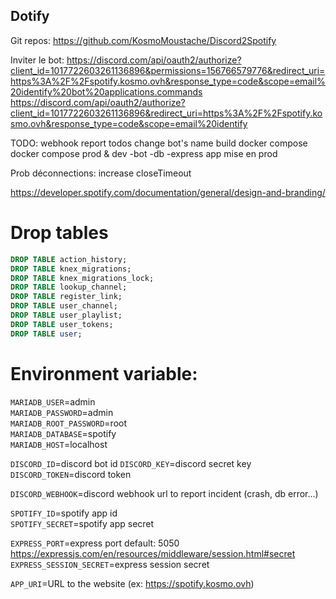 ## Dotify

Git repos:
https://github.com/KosmoMoustache/Discord2Spotify

Inviter le bot:
https://discord.com/api/oauth2/authorize?client_id=1017722603261136896&permissions=156766579776&redirect_uri=https%3A%2F%2Fspotify.kosmo.ovh&response_type=code&scope=email%20identify%20bot%20applications.commands
https://discord.com/api/oauth2/authorize?client_id=1017722603261136896&redirect_uri=https%3A%2F%2Fspotify.kosmo.ovh&response_type=code&scope=email%20identify

TODO:
webhook report
todos
change bot's name
build
docker compose
docker compose prod & dev
-bot
-db
-express app
mise en prod

Prob déconnections:
increase closeTimeout

https://developer.spotify.com/documentation/general/design-and-branding/

# Drop tables

```sql
DROP TABLE action_history;
DROP TABLE knex_migrations;
DROP TABLE knex_migrations_lock;
DROP TABLE lookup_channel;
DROP TABLE register_link;
DROP TABLE user_channel;
DROP TABLE user_playlist;
DROP TABLE user_tokens;
DROP TABLE user;
```

# Environment variable:

`MARIADB_USER`=admin  
`MARIADB_PASSWORD`=admin  
`MARIADB_ROOT_PASSWORD`=root  
`MARIADB_DATABASE`=spotify  
`MARIADB_HOST`=localhost

`DISCORD_ID`=discord bot id
`DISCORD_KEY`=discord secret key  
`DISCORD_TOKEN`=discord token

`DISCORD_WEBHOOK`=discord webhook url to report incident (crash, db error...)

`SPOTIFY_ID`=spotify app id  
`SPOTIFY_SECRET`=spotify app secret

`EXPRESS_PORT`=express port default: 5050  
https://expressjs.com/en/resources/middleware/session.html#secret  
`EXPRESS_SESSION_SECRET`=express session secret

`APP_URI`=URL to the website (ex: https://spotify.kosmo.ovh)
